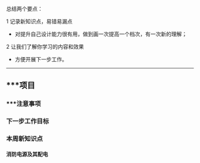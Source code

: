 总结两个要点：

1  记录新知识点，易错易漏点

* 对提升自己设计能力很有用，做到画一次提高一个档次，有一次新的理解；

2  让我们了解你学习的内容和效果

* 方便开展下一步工作。

------

## ***项目

### ***注意事项



### 下一步工作目标



### 本周新知识点

#### 消防电源及其配电

